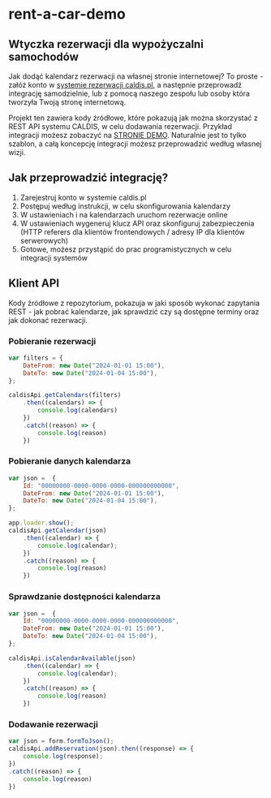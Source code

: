 # rent-a-car-demo

<h2>
  Wtyczka rezerwacji dla wypożyczalni samochodów
</h2>

<p>
  Jak dodąć kalendarz rezerwacji na własnej stronie internetowej? To proste - załóż konto w <a href="https://caldis.pl">systemie rezerwacji caldis.pl</a>, a następnie przeprowadź integrację samodzielnie, lub z pomocą naszego zespołu lub osoby która tworzyła Twoją stronę internetową.
</p>

<p>
  Projekt ten zawiera kody źródłowe, które pokazują jak można skorzystać z REST API systemu CALDIS, w celu dodawania rezerwacji. Przykład integracji możesz zobaczyć na <a href="http://demo-car-rental-2.caldis.pl/">STRONIE DEMO</a>. 
  Naturalnie jest to tylko szablon, a całą koncepcję integracji możesz przeprowadzić według własnej wizji.
</p>

<h2>
  Jak przeprowadzić integrację?
</h2>

<ol>
  <li>
    Zarejestruj konto w systemie caldis.pl
  </li>
  <li>
    Postępuj według instrukcji, w celu skonfigurowania kalendarzy
  </li>
  <li>
    W ustawieniach i na kalendarzach uruchom rezerwacje online
  </li>
  <li>
    W ustawieniach wygeneruj klucz API oraz skonfiguruj zabezpieczenia (HTTP referers dla klientów frontendowych / adresy IP dla klientów serwerowych)
  </li>
  <li>
    Gotowe, możesz przystąpić do prac programistycznych w celu integracji systemów
  </li>
</ol>


<h2>
  Klient API
</h2>

<p>
  Kody źródłowe z repozytorium, pokazuja w jaki sposób wykonać zapytania REST - jak pobrać kalendarze, jak sprawdzić czy są dostępne terminy oraz jak dokonać rezerwacji.
</p>

<h3>
  Pobieranie rezerwacji
</h3>

```js
var filters = {
    DateFrom: new Date("2024-01-01 15:00"),
    DateTo: new Date("2024-01-04 15:00"),
};

caldisApi.getCalendars(filters)
    .then((calendars) => {
        console.log(calendars)
    })
    .catch((reason) => {
        console.log(reason)
    })
```

<h3>
  Pobieranie danych kalendarza
</h3>


```js
var json =  {
    Id: "00000000-0000-0000-0000-000000000000",
    DateFrom: new Date("2024-01-01 15:00"),
    DateTo: new Date("2024-01-04 15:00"),
};

app.loader.show();
caldisApi.getCalendar(json)
    .then((calendar) => {
        console.log(calendar);
    })
    .catch((reason) => {
        console.log(reason)
    })
```

<h3>
  Sprawdzanie dostępności kalendarza
</h3>

```js
var json =  {
    Id: "00000000-0000-0000-0000-000000000000",
    DateFrom: new Date("2024-01-01 15:00"),
    DateTo: new Date("2024-01-04 15:00"),
};

caldisApi.isCalendarAvailable(json)
    .then((calendar) => {
        console.log(calendar);
    })
    .catch((reason) => {
        console.log(reason)
    })

```

<h3>
  Dodawanie rezerwacji
</h3>

```js
var json = form.formToJson();
caldisApi.addReservation(json).then((response) => {
    console.log(response);
})
.catch((reason) => {
    console.log(reason)
})
```
